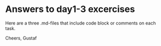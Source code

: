 # Answers to day1-3 excercises
Here are a three .md-files that include code block or comments on each task.

Cheers,
Gustaf

